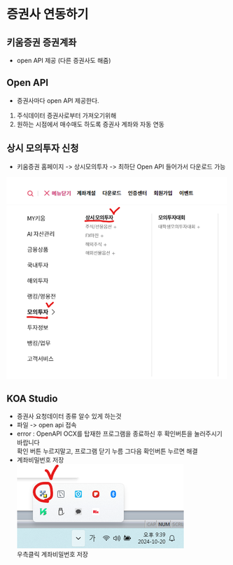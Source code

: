 # 증권사 연동하기

## 키움증권 증권계좌
- open API 제공 (다른 증권사도 해줌)


## Open API
- 증권사마다 open API 제공한다.
1. 주식데이터 증권사로부터 가져오기위해 
2. 원하는 시점에서 매수매도 하도록 증권사 계좌와 자동 연동


## 상시 모의투자 신청
- 키움증권 홈페이지 -> 상시모의투자 -> 최하단 Open API 들어가서 다운로드 가능

![증권사연동1](img/증권사연동1.png)

## KOA Studio
- 증권사 요청데이터 종류 알수 있게 하는것
- 파일 -> open api 접속 
- error : OpenAPI OCX를 탑재한 프로그램을 종료하신 후 확인버튼을 눌러주시기 바랍니다<br/>
확인 버튼 누르지말고, 프로그램 닫기 누름 그다음 확인버튼 누르면 해결
- 계좌비밀번호 저장
![증권사연동2](img/증권사연동2.png)
<br/> 우측클릭 계좌비밀번호 저장